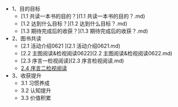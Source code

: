 * 1、目的目标
    * [1.1 共读一本书的目的？](1.1 共读一本书的目的？.md)
    * [1.2 达到什么目标？](1.2 达到什么目标？.md)
    * [1.3 期待完成后的收获？](1.3 期待完成后的收获？.md)
* 2、图书共读
    * [2.1 活动介绍0621 ](2.1 活动介绍0621.md)
    * [2.2 主图阅读&检视阅读0622](2.2 主图阅读&检视阅读0622.md)
    * [2.3 序言一检视阅读](2.3 序言检视阅读.md)
    * [2.4 序言二检视阅读]()
* 3、收获提升
    * 3.1 习惯养成
    * 3.2 认知提升
    * 3.3 价值积累